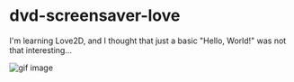 # dvd-screensaver-love

I'm learning Love2D, and I thought that just a basic "Hello, World!" was not that interesting...

![gif image](https://cdn.discordapp.com/attachments/251063208243101696/571439287049125898/lua-dvd.gif)
